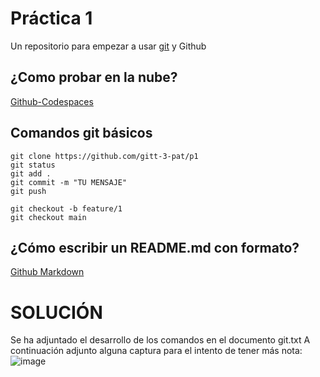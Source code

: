 # Práctica 1

Un repositorio para empezar a usar [git](https://git-scm.com/) y Github

## ¿Como probar en la nube?

[Github-Codespaces](https://github.com/features/codespaces)

## Comandos git básicos

```
git clone https://github.com/gitt-3-pat/p1
git status
git add .
git commit -m "TU MENSAJE"
git push

git checkout -b feature/1
git checkout main
```

## ¿Cómo escribir un README.md con formato?

[Github Markdown](https://docs.github.com/es/get-started/writing-on-github/getting-started-with-writing-and-formatting-on-github/basic-writing-and-formatting-syntax)

# SOLUCIÓN 
Se ha adjuntado el desarrollo de los comandos en el documento git.txt
A continuación adjunto alguna captura para el intento de tener más nota:
![image](https://github.com/user-attachments/assets/ea4bc14e-52e9-4bc6-89e9-8c9d2637aae2)
